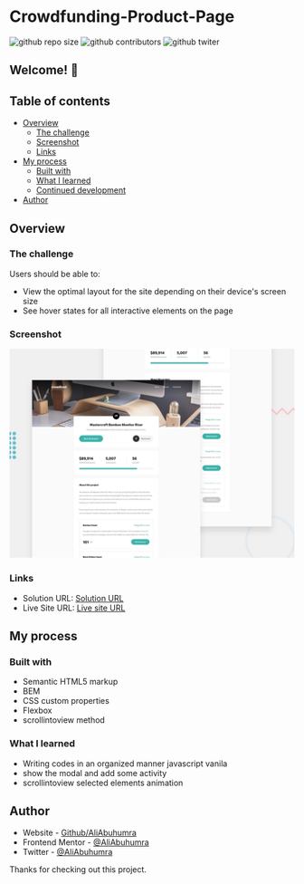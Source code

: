 # Crowdfunding-Product-Page

![github repo size](https://img.shields.io/github/repo-size/aliabuhumra/Crowdfunding-Product-Page)
![github contributors](https://img.shields.io/github/contributors/aliabuhumra/Crowdfunding-Product-Page)
![github twiter](https://img.shields.io/twitter/follow/AliAbuhumra?style=social)

## Welcome! 👋

## Table of contents

- [Overview](#overview)
  - [The challenge](#the-challenge)
  - [Screenshot](#screenshot)
  - [Links](#links)
- [My process](#my-process)
  - [Built with](#built-with)
  - [What I learned](#what-i-learned)
  - [Continued development](#continued-development)
- [Author](#author)

## Overview

### The challenge

Users should be able to:

- View the optimal layout for the site depending on their device's screen size
- See hover states for all interactive elements on the page

### Screenshot

![Design preview for the Four card feature section coding challenge](./design/desktop-preview.jpg)

### Links

- Solution URL: [Solution URL](https://www.frontendmentor.io/solutions/crowdfunding-product-page-bMnf7HHXJ)
- Live Site URL: [Live site URL](https://aliabuhumra.github.io/Crowdfunding-Product-Page/)

## My process

### Built with

- Semantic HTML5 markup
- BEM
- CSS custom properties
- Flexbox
- scrollintoview method 

### What I learned

- Writing codes in an organized manner javascript vanila
- show the modal and add some activity
- scrollintoview selected elements animation


## Author

- Website - [Github/AliAbuhumra](https://github.com/aliabuhumra)
- Frontend Mentor - [@AliAbuhumra](https://www.frontendmentor.io/profile/aliabuhumra)
- Twitter - [@AliAbuhumra](https://twitter.com/aliabuhumra)

Thanks for checking out this project.
